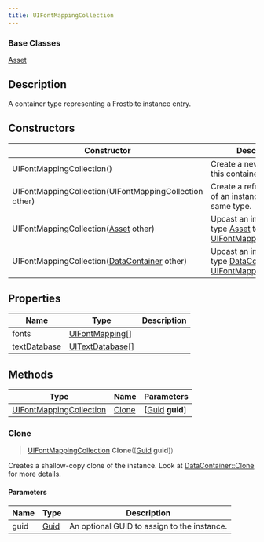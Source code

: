 ```yaml
---
title: UIFontMappingCollection
---
```

### Base Classes

[Asset](Asset)

## Description

A container type representing a Frostbite instance entry.

## Constructors

| Constructor                                                                        | Description                                                                                                                           |
| ---------------------------------------------------------------------------------- | ------------------------------------------------------------------------------------------------------------------------------------- |
| UIFontMappingCollection()                                                          | Create a new instance of this container type.                                                                                         |
| UIFontMappingCollection(UIFontMappingCollection other)                             | Create a reference copy of an instance of the same type.                                                                              |
| UIFontMappingCollection([Asset](Asset) other)                                      | Upcast an instance of type [Asset](Asset) to [UIFontMappingCollection](UIFontMappingCollection).                                      |
| UIFontMappingCollection([DataContainer](/vext/ref/shared/class/datacontainer) other) | Upcast an instance of type [DataContainer](/vext/ref/shared/class/datacontainer) to [UIFontMappingCollection](UIFontMappingCollection). |

## Properties

| Name         | Type                                 | Description |
| ------------ | ------------------------------------ | ----------- |
| fonts        | [UIFontMapping](UIFontMapping)\[\]   |             |
| textDatabase | [UITextDatabase](UITextDatabase)\[\] |             |

## Methods

| Type                                               | Name            | Parameters                                     |
| -------------------------------------------------- | --------------- | ---------------------------------------------- |
| [UIFontMappingCollection](UIFontMappingCollection) | [Clone](#clone) | \[[Guid](/vext/ref/shared/class/guid) **guid**\] |

### Clone

> [UIFontMappingCollection](UIFontMappingCollection) **Clone**(\[[Guid](/vext/ref/shared/class/guid) **guid**\])

Creates a shallow-copy clone of the instance. Look at [DataContainer::Clone](/vext/ref/shared/class/datacontainer#clone) for more details.

#### Parameters

| Name | Type         | Description                                 |
| ---- | ------------ | ------------------------------------------- |
| guid | [Guid](Guid) | An optional GUID to assign to the instance. |
